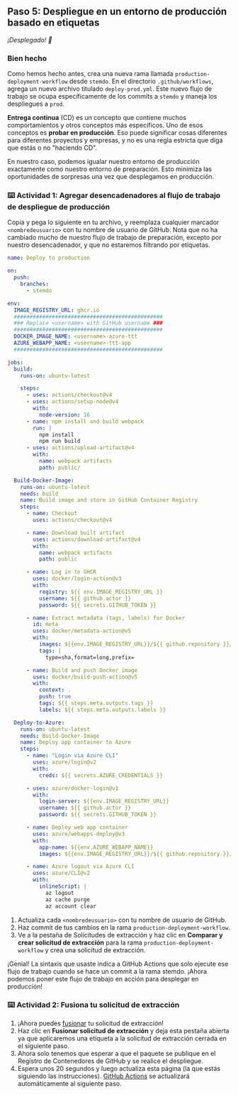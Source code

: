 ## Paso 5: Despliegue en un entorno de producción basado en etiquetas

_¡Desplegado! :ship:_

### Bien hecho

Como hemos hecho antes, crea una nueva rama llamada `production-deployment-workflow` desde `stemdo`. En el directorio `.github/workflows`, agrega un nuevo archivo titulado `deploy-prod.yml`. Este nuevo flujo de trabajo se ocupa específicamente de los commits a `stemdo` y maneja los despliegues a `prod`.

**Entrega continua** (CD) es un concepto que contiene muchos comportamientos y otros conceptos más específicos. Uno de esos conceptos es **probar en producción**. Eso puede significar cosas diferentes para diferentes proyectos y empresas, y no es una regla estricta que diga que estás o no "haciendo CD".

En nuestro caso, podemos igualar nuestro entorno de producción exactamente como nuestro entorno de preparación. Esto minimiza las oportunidades de sorpresas una vez que desplegamos en producción.

### :keyboard: Actividad 1: Agregar desencadenadores al flujo de trabajo de despliegue de producción

Copia y pega lo siguiente en tu archivo, y reemplaza cualquier marcador `<nombredeusuario>` con tu nombre de usuario de GitHub. Nota que no ha cambiado mucho de nuestro flujo de trabajo de preparación, excepto por nuestro desencadenador, y que no estaremos filtrando por etiquetas.


```yaml
name: Deploy to production

on:
  push:
    branches:
      - stemdo

env:
  IMAGE_REGISTRY_URL: ghcr.io
  ###############################################
  ### Replace <username> with GitHub username ###
  ###############################################
  DOCKER_IMAGE_NAME: <username>-azure-ttt
  AZURE_WEBAPP_NAME: <username>-ttt-app
  ###############################################

jobs:
  build:
    runs-on: ubuntu-latest

    steps:
      - uses: actions/checkout@v4
      - uses: actions/setup-node@v4
        with:
          node-version: 16
      - name: npm install and build webpack
        run: |
          npm install
          npm run build
      - uses: actions/upload-artifact@v4
        with:
          name: webpack artifacts
          path: public/

  Build-Docker-Image:
    runs-on: ubuntu-latest
    needs: build
    name: Build image and store in GitHub Container Registry
    steps:
      - name: Checkout
        uses: actions/checkout@v4

      - name: Download built artifact
        uses: actions/download-artifact@v4
        with:
          name: webpack artifacts
          path: public

      - name: Log in to GHCR
        uses: docker/login-action@v3
        with:
          registry: ${{ env.IMAGE_REGISTRY_URL }}
          username: ${{ github.actor }}
          password: ${{ secrets.GITHUB_TOKEN }}

      - name: Extract metadata (tags, labels) for Docker
        id: meta
        uses: docker/metadata-action@v5
        with:
          images: ${{env.IMAGE_REGISTRY_URL}}/${{ github.repository }}/${{env.DOCKER_IMAGE_NAME}}
          tags: |
            type=sha,format=long,prefix=

      - name: Build and push Docker image
        uses: docker/build-push-action@v5
        with:
          context: .
          push: true
          tags: ${{ steps.meta.outputs.tags }}
          labels: ${{ steps.meta.outputs.labels }}

  Deploy-to-Azure:
    runs-on: ubuntu-latest
    needs: Build-Docker-Image
    name: Deploy app container to Azure
    steps:
      - name: "Login via Azure CLI"
        uses: azure/login@v2
        with:
          creds: ${{ secrets.AZURE_CREDENTIALS }}

      - uses: azure/docker-login@v1
        with:
          login-server: ${{env.IMAGE_REGISTRY_URL}}
          username: ${{ github.actor }}
          password: ${{ secrets.GITHUB_TOKEN }}

      - name: Deploy web app container
        uses: azure/webapps-deploy@v3
        with:
          app-name: ${{env.AZURE_WEBAPP_NAME}}
          images: ${{env.IMAGE_REGISTRY_URL}}/${{ github.repository }}/${{env.DOCKER_IMAGE_NAME}}:${{github.sha}}

      - name: Azure logout via Azure CLI
        uses: azure/CLI@v2
        with:
          inlineScript: |
            az logout
            az cache purge
            az account clear
```

1. Actualiza cada `<nombredeusuario>` con tu nombre de usuario de GitHub.
1. Haz commit de tus cambios en la rama `production-deployment-workflow`.
1. Ve a la pestaña de Solicitudes de extracción y haz clic en **Comparar y crear solicitud de extracción** para la rama `production-deployment-workflow` y crea una solicitud de extracción.

¡Genial! La sintaxis que usaste indica a GitHub Actions que solo ejecute ese flujo de trabajo cuando se hace un commit a la rama stemdo. ¡Ahora podemos poner este flujo de trabajo en acción para desplegar en producción!

### :keyboard: Actividad 2: Fusiona tu solicitud de extracción

1. ¡Ahora puedes [fusionar](https://docs.github.com/en/get-started/quickstart/github-glossary#merge) tu solicitud de extracción!
1. Haz clic en **Fusionar solicitud de extracción** y deja esta pestaña abierta ya que aplicaremos una etiqueta a la solicitud de extracción cerrada en el siguiente paso.
1. Ahora solo tenemos que esperar a que el paquete se publique en el Registro de Contenedores de GitHub y se realice el despliegue.
1. Espera unos 20 segundos y luego actualiza esta página (la que estás siguiendo las instrucciones). [GitHub Actions](https://docs.github.com/en/actions) se actualizará automáticamente al siguiente paso.
